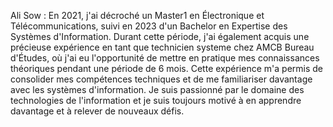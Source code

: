Ali Sow : En 2021, j'ai décroché un Master1 en Électronique et Télécommunications, suivi en 2023 d'un Bachelor en Expertise des Systèmes d'Information. Durant cette période, j'ai également acquis une précieuse expérience en tant que technicien systeme chez AMCB Bureau d'Études, où j'ai eu l'opportunité de mettre en pratique mes connaissances théoriques pendant une période de 6 mois. Cette expérience m'a permis de consolider mes compétences techniques et de me familiariser davantage avec les systèmes d'information. Je suis passionné par le domaine des technologies de l'information et je suis toujours motivé à en apprendre davantage et à relever de nouveaux défis.